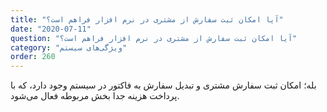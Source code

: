 ```yaml
---
title: "آیا امکان ثبت سفارش از مشتری در نرم افزار فراهم است؟"
date: "2020-07-11"
question: "آیا امکان ثبت سفارش از مشتری در نرم افزار فراهم است؟"
category: "ویژگی‌های سیستم"
order: 260
---
```


بله؛ امکان ثبت سفارش مشتری و تبدیل سفارش به فاکتور در سیستم وجود دارد، که با پرداخت هزینه جدا بخش مربوطه فعال می‌شود.
